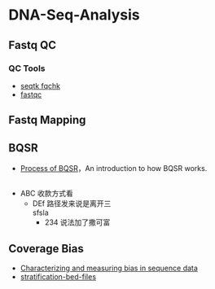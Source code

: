 # DNA-Seq-Analysis
## Fastq QC
### QC Tools
* [seqtk fqchk](https://blog.liang2.tw/posts/2015/09/seqtk/)
* [fastqc](https://github.com/s-andrews/FastQC)

## Fastq Mapping
## BQSR
* [Process of BQSR](http://zenfractal.com/2014/01/25/bqsr/)，An introduction to how BQSR works.
##
- ABC
收款方式看
    - DEf
        路径发来说是离开三  
        sfsla
       - 234
       说法加了撒可富
## Coverage Bias
* [Characterizing and measuring bias in sequence data](https://genomebiology.biomedcentral.com/articles/10.1186/gb-2013-14-5-r51)
* [stratification-bed-files](https://github.com/ga4gh/benchmarking-tools/tree/master/resources/stratification-bed-files)

